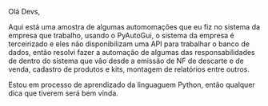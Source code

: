 Olá Devs,

Aqui está uma amostra de algumas automomações que eu fiz no sistema da empresa que trabalho, usando o PyAutoGui, o sistema da empresa é terceirizado e eles não disponibilizam uma API para trabalhar o banco de dados,
então resolvi fazer a automação de algumas das responsabilidades de dentro do sistema que vão desde a emissão de NF de descarte e de venda, cadastro de produtos e kits, montagem de relatórios entre outros.

Estou em processo de aprendizado da linguaguem Python, então qualquer dica que tiverem será bem vinda.
